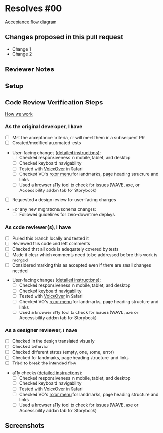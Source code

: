 # Resolves #00

[Acceptance flow diagram](https://github.com/newjersey/dol-ui-claimant-intake/blob/main/docs/development-acceptance-flow.drawio.svg)

<!--
    If applicable, insert the GH issue number in the markdown header above.
    The hyperlink will be filled in by GitHub magic.
    The key word "Resolves" before the issue number will mark the issue as done when merged.
    Insert a non-keyword if you don't want the issue marked done upon merge)
--->

## Changes proposed in this pull request

- Change 1
- Change 2

<!--
    Please add/remove/edit any of the template below to fit the needs
    of this specific PR
--->

## Reviewer Notes

<!--
    Is there anything you would like reviewers to give additional scrutiny?
--->

## Setup

<!--
    Add any steps or code to run in this section to help others run your code:

    ```sh
    echo "Code goes here"
    ```
--->

## Code Review Verification Steps

[How we work](https://github.com/newjersey/dol-ui-claimant-intake/blob/main/docs/CONTRIBUTING.md)

### As the original developer, I have

- [ ] Met the acceptance criteria, or will meet them in a subsequent PR
- [ ] Created/modified automated tests
- User-facing changes ([detailed instructions)](https://github.com/newjersey/dol-ui-claimant-intake/tree/main/docs/a11y-testing-instructions.md):
  - [ ] Checked responsiveness in mobile, tablet, and desktop
  - [ ] Checked keyboard navigability
  - [ ] Tested with [VoiceOver](https://dequeuniversity.com/screenreaders/voiceover-keyboard-shortcuts) in Safari
  - [ ] Checked VO's [rotor menu](https://github.com/trussworks/accessibility/blob/master/README.md#how-to-use-the-rotor-menu) for landmarks, page heading structure and links
  - [ ] Used a browser a11y tool to check for issues (WAVE, axe, or Accessibility addon tab for Storybook)
- [ ] Requested a design review for user-facing changes
- For any new migrations/schema changes:
  - [ ] Followed guidelines for zero-downtime deploys

### As code reviewer(s), I have

- [ ] Pulled this branch locally and tested it
- [ ] Reviewed this code and left comments
- [ ] Checked that all code is adequately covered by tests
- [ ] Made it clear which comments need to be addressed before this work is merged
- [ ] Considered marking this as accepted even if there are small changes needed
- User-facing changes ([detailed instructions)](https://github.com/newjersey/dol-ui-claimant-intake/tree/main/docs/a11y-testing-instructions.md):
  - [ ] Checked responsiveness in mobile, tablet, and desktop
  - [ ] Checked keyboard navigability
  - [ ] Tested with [VoiceOver](https://dequeuniversity.com/screenreaders/voiceover-keyboard-shortcuts) in Safari
  - [ ] Checked VO's [rotor menu](https://github.com/trussworks/accessibility/blob/master/README.md#how-to-use-the-rotor-menu) for landmarks, page heading structure and links
  - [ ] Used a browser a11y tool to check for issues (WAVE, axe or Accessibility addon tab for Storybook)

### As a designer reviewer, I have

- [ ] Checked in the design translated visually
- [ ] Checked behavior
- [ ] Checked different states (empty, one, some, error)
- [ ] Checked for landmarks, page heading structure, and links
- [ ] Tried to break the intended flow
- a11y checks ([detailed instructions)](https://github.com/newjersey/dol-ui-claimant-intake/tree/main/docs/a11y-testing-instructions.md):
  - [ ] Checked responsiveness in mobile, tablet, and desktop
  - [ ] Checked keyboard navigability
  - [ ] Tested with [VoiceOver](https://dequeuniversity.com/screenreaders/voiceover-keyboard-shortcuts) in Safari
  - [ ] Checked VO's [rotor menu](https://github.com/trussworks/accessibility/blob/master/README.md#how-to-use-the-rotor-menu) for landmarks, page heading structure and links
  - [ ] Used a browser a11y tool to check for issues (WAVE, axe or Accessibility addon tab for Storybook)

## Screenshots

<!-- If this PR makes visible interface changes, an image of the finished interface can help reviewers
and casual observers understand the context of the changes.
A before image is optional and can be included at the submitter's discretion.

Consider using an animated image to show an entire workflow.
You may want to use GIPHY CAPTURE for this! 📸

_Please frame images to show useful context but also highlight the affected regions._
--->
